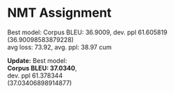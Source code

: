 # NMT Assignment

Best model: Corpus BLEU: 36.9009, dev. ppl 61.605819<br>
(36.90098583879228)<br>
avg loss: 73.92, avg. ppl: 38.97 cum <br>

**Update:**
Best model: <br>
**Corpus BLEU: 37.0340**, <br>
dev. ppl 61.378344<br>
(37.03406898914877)<br>
